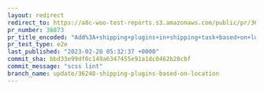 ```yaml
---
layout: redirect
redirect_to: https://a8c-woo-test-reports.s3.amazonaws.com/public/pr/36873/e2e/index.html
pr_number: 36873
pr_title_encoded: "Add%3A+shipping+plugins+in+shipping+task+based+on+location"
pr_test_type: e2e
last_published: "2023-02-20 05:32:37 +0000"
commit_sha: bbd33e99df0c149a6347455e91a1dc0462b20cbf
commit_message: "scss lint"
branch_name: update/36248-shipping-plugins-based-on-location
---
```

